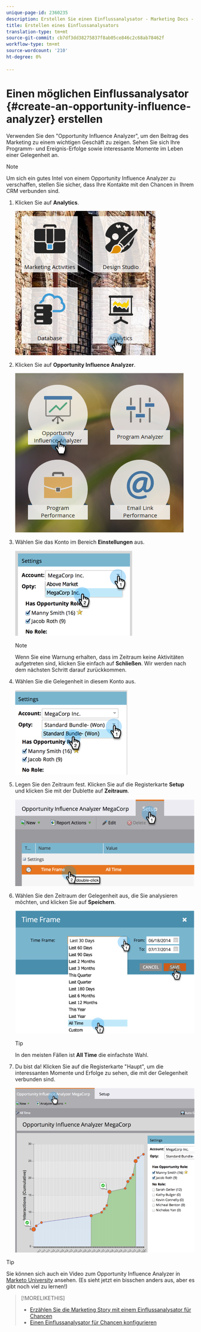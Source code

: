 ```yaml
---
unique-page-id: 2360235
description: Erstellen Sie einen Einflussanalysator - Marketing Docs - Produktdokumentation
title: Erstellen eines Einflussanalysators
translation-type: tm+mt
source-git-commit: cb7df3dd38275837f8ab05ce846c2c68ab78462f
workflow-type: tm+mt
source-wordcount: '210'
ht-degree: 0%

---
```



# Einen möglichen Einflussanalysator {#create-an-opportunity-influence-analyzer} erstellen

Verwenden Sie den &quot;Opportunity Influence Analyzer&quot;, um den Beitrag des Marketing zu einem wichtigen Geschäft zu zeigen. Sehen Sie sich Ihre Programm- und Ereignis-Erfolge sowie interessante Momente im Leben einer Gelegenheit an.

>[!NOTE]
>
>Um sich ein gutes Intel von einem Opportunity Influence Analyzer zu verschaffen, stellen Sie sicher, dass Ihre Kontakte mit den Chancen in Ihrem CRM verbunden sind.

1. Klicken Sie auf **Analytics**.

   ![](assets/analytics.png)

1. Klicken Sie auf **Opportunity Influence Analyzer**.

   ![](assets/two.png)

1. Wählen Sie das Konto im Bereich **Einstellungen** aus.

   ![](assets/image2014-9-17-8-3a56-3a32.png)

   >[!NOTE]
   >
   >Wenn Sie eine Warnung erhalten, dass im Zeitraum keine Aktivitäten aufgetreten sind, klicken Sie einfach auf **Schließen**. Wir werden nach dem nächsten Schritt darauf zurückkommen.

1. Wählen Sie die Gelegenheit in diesem Konto aus.

   ![](assets/image2014-9-17-8-3a56-3a48.png)

1. Legen Sie den Zeitraum fest. Klicken Sie auf die Registerkarte **Setup** und klicken Sie mit der Dublette auf **Zeitraum**.

   ![](assets/image2014-9-17-8-3a57-3a17.png)

1. Wählen Sie den Zeitraum der Gelegenheit aus, die Sie analysieren möchten, und klicken Sie auf **Speichern**.

   ![](assets/image2014-9-17-8-3a57-3a27.png)

   >[!TIP]
   >
   >
   >In den meisten Fällen ist **All Time** die einfachste Wahl.

1. Du bist da! Klicken Sie auf die Registerkarte &quot;Haupt&quot;, um die interessanten Momente und Erfolge zu sehen, die mit der Gelegenheit verbunden sind.

   ![](assets/image2014-9-17-8-3a57-3a42.png)

>[!TIP]
>
>Sie können sich auch ein Video zum Opportunity Influence Analyzer in [Marketo University](https://learn.marketo.com) ansehen. (Es sieht jetzt ein bisschen anders aus, aber es gibt noch viel zu lernen!)

>[!MORELIKETHIS]
>
>* [Erzählen Sie die Marketing Story mit einem Einflussanalysator für Chancen](/help/marketo/product-docs/reporting/revenue-cycle-analytics/opportunity-influence-analyzer/tell-the-marketing-story-with-an-opportunity-influence-analyzer.md)
>* [Einen Einflussanalysator für Chancen konfigurieren](/help/marketo/product-docs/reporting/revenue-cycle-analytics/opportunity-influence-analyzer/configure-an-opportunity-influence-analyzer.md)

